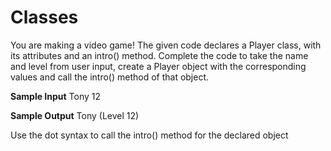 # Classes

You are making a video game! The given code declares a Player class, with its attributes and an intro() method.
Complete the code to take the name and level from user input, create a Player object with the corresponding values and call the intro() method of that object.

__Sample Input__
Tony
12

__Sample Output__
Tony (Level 12)

Use the dot syntax to call the intro() method for the declared object
